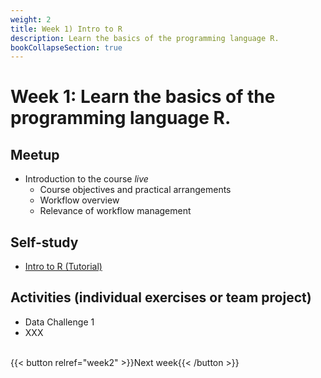 ```yaml
---
weight: 2
title: Week 1) Intro to R
description: Learn the basics of the programming language R.
bookCollapseSection: true
---
```


# Week 1: Learn the basics of the programming language R.

## Meetup
- Introduction to the course *live* <!-- add zoom link-->
  - Course objectives and practical arrangements <!-- to do -->
  - Workflow overview
  - Relevance of workflow management

## Self-study
- [Intro to R (Tutorial)](docs/tutorials/intro-to-r)

## Activities (individual exercises or team project)
- Data Challenge 1
- XXX

<br>
{{< button relref="week2" >}}Next week{{< /button >}}


<!--  - Any remaining questions, please post them by DEADLINE on XXXX-->

<!--
- Reading: Web scraping workflow

- Self-study
  - Readings
    - Web scraping article Hannes/Johannes/Abhi/Andrew
    - Ethics in scraping and APIs

  - Video: Assessing research fit of web scraping and APIs [recorded]


- Self study
  - sdasd
    - data enrichment (e.g., ML APIs)
    - data collection and intelligence (e.g., search; chartmetric)
    - market research (e.g., pricewatch)

-->




<!-- Hybrid teams
-->

<!--(Module 1b: Legality and Terms of Use
paper? advice?))-->
